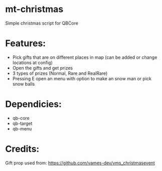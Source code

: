 # mt-christmas
Simple christmas script for QBCore

# Features:
- Pick gifts that are on different places in map (can be added or change locations at config)
- Open the gifts and get prizes
- 3 types of prizes (Normal, Rare and RealRare)
- Pressing E open an menu with option to make an snow man or pick snow balls

# Dependicies:
- qb-core
- qb-target
- qb-menu

# Credits:
Gift prop used from: https://github.com/vames-dev/vms_christmasevent
